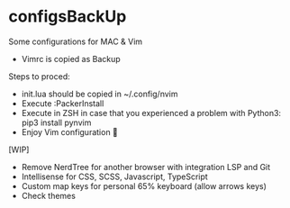 # configsBackUp
Some configurations for MAC & Vim

- Vimrc is copied as Backup

Steps to proced:

- init.lua should be copied in ~/.config/nvim
- Execute :PackerInstall
- Execute in ZSH in case that you experienced a problem with Python3: pip3 install pynvim
- Enjoy Vim configuration 🦖

[WIP]

- Remove NerdTree for another browser with integration LSP and Git
- Intellisense for CSS, SCSS, Javascript, TypeScript
- Custom map keys for personal 65% keyboard (allow arrows keys)
- Check themes
